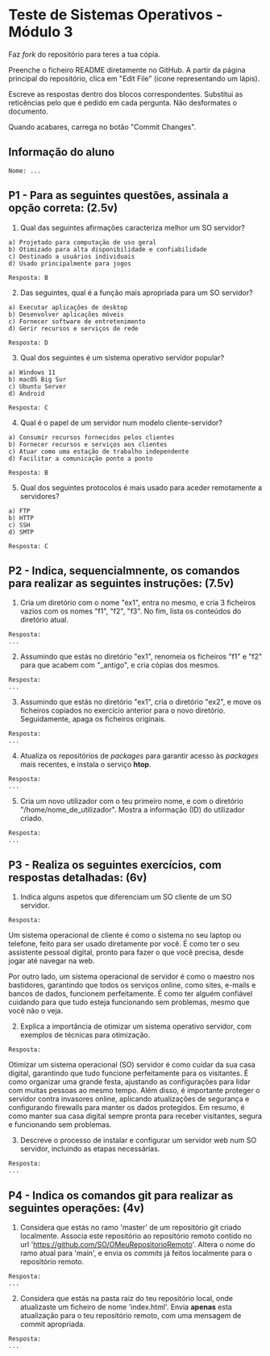 # Teste de Sistemas Operativos - Módulo 3

Faz *fork* do repositório para teres a tua cópia.

Preenche o ficheiro README diretamente no GitHub. A partir da página principal do repositório, clica em "Edit File" (ícone representando um lápis).

Escreve as respostas dentro dos blocos correspondentes. Substitui as reticências pelo que é pedido em cada pergunta. Não desformates o documento.

Quando acabares, carrega no botão "Commit Changes".

## Informação do aluno

    Nome: ...

## P1 - Para as seguintes questões, assinala a opção correta: (2.5v)

  1. Qual das seguintes afirmações caracteriza melhor um SO servidor?

    a) Projetado para computação de uso geral
    b) Otimizado para alta disponibilidade e confiabilidade
    c) Destinado a usuários individuais
    d) Usado principalmente para jogos
    
    Resposta: B

  2. Das seguintes, qual é a função mais apropriada para um SO servidor?

    a) Executar aplicações de desktop
    b) Desenvolver aplicações móveis
    c) Fornecer software de entretenimento
    d) Gerir recursos e serviços de rede
    
    Resposta: D
   
  3. Qual dos seguintes é um sistema operativo servidor popular?

    a) Windows 11
    b) macOS Big Sur
    c) Ubuntu Server
    d) Android
    
    Resposta: C

  4. Qual é o papel de um servidor num modelo cliente-servidor?

    a) Consumir recursos fornecidos pelos clientes
    b) Fornecer recursos e serviços aos clientes
    c) Atuar como uma estação de trabalho independente
    d) Facilitar a comunicação ponto a ponto
    
    Resposta: B

  5. Qual dos seguintes protocolos é mais usado para aceder remotamente a servidores?

    a) FTP
    b) HTTP
    c) SSH
    d) SMTP
    
    Resposta: C

## P2 - Indica, sequencialmnente, os comandos para realizar as seguintes instruções: (7.5v)

  1. Cria um diretório com o nome "ex1", entra no mesmo, e cria 3 ficheiros vazios com os nomes "f1", "f2", "f3". No fim, lista os conteúdos do diretório atual.

    Resposta:
    ...
    
  2. Assumindo que estás no diretório "ex1", renomeia os ficheiros "f1" e "f2" para que acabem com "_antigo", e cria cópias dos mesmos.

    Resposta:
    ...

  3. Assumindo que estás no diretório "ex1", cria o diretório "ex2", e move os ficheiros copiados no exercício anterior para o novo diretório. Seguidamente, apaga os ficheiros originais.

    Resposta:
    ...

  4. Atualiza os repositórios de *packages* para garantir acesso às *packages* mais recentes, e instala o serviço **htop**.

    Resposta:
    ...

  5. Cria um novo utilizador com o teu primeiro nome, e com o diretório "/home/nome_de_utilizador". Mostra a informação (ID) do utilizador criado.

    Resposta:
    ...

## P3 - Realiza os seguintes exercícios, com respostas detalhadas: (6v)

  1. Indica alguns aspetos que diferenciam um SO cliente de um SO servidor.

    Resposta:
Um sistema operacional de cliente é como o sistema no seu laptop ou telefone, feito para ser usado diretamente por você. É como ter o seu assistente pessoal digital, pronto para fazer o que você precisa, desde jogar até navegar na web.

Por outro lado, um sistema operacional de servidor é como o maestro nos bastidores, garantindo que todos os serviços online, como sites, e-mails e bancos de dados, funcionem perfeitamente. É como ter alguém confiável cuidando para que tudo esteja funcionando sem problemas, mesmo que você não o veja.

     
  2. Explica a importância de otimizar um sistema operativo servidor, com exemplos de técnicas para otimização.

    Resposta:

Otimizar um sistema operacional (SO) servidor é como cuidar da sua casa digital, garantindo que tudo funcione perfeitamente para os visitantes. É como organizar uma grande festa, ajustando as configurações para lidar com muitas pessoas ao mesmo tempo. Além disso, é importante proteger o servidor contra invasores online, aplicando atualizações de segurança e configurando firewalls para manter os dados protegidos. Em resumo, é como manter sua casa digital sempre pronta para receber visitantes, segura e funcionando sem problemas.

    
  3. Descreve o processo de instalar e configurar um servidor web num SO servidor, incluindo as etapas necessárias.

    Resposta:
    ...

## P4 - Indica os comandos **git** para realizar as seguintes operações: (4v)

  1. Considera que estás no ramo 'master' de um repositório git criado localmente. Associa este repositório ao repositório remoto contido no url 'https://github.com/SO/OMeuRepositorioRemoto'. Altera o nome do ramo atual para 'main', e envia os *commits* já feitos localmente para o repositório remoto.

    Resposta:
    ...

  2. Considera que estás na pasta raiz do teu repositório local, onde atualizaste um ficheiro de nome 'index.html'. Envia **apenas** esta atualização para o teu repositório remoto, com uma mensagem de commit apropriada.

    Resposta:
    ...

